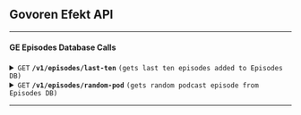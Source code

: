 ## Govoren Efekt API


------------------------------------------------------------------------------------------

#### GE Episodes Database Calls

<details>
 <summary><code>GET</code> <code><b>/v1/episodes/last-ten</b></code> <code>(gets last ten episodes added to Episodes DB)</code></summary>

##### Parameters

> None

##### Responses

> | http code     | content-type                      | response                                                            |
> |---------------|-----------------------------------|---------------------------------------------------------------------|
> | `200`         | `application/json`                | JSON string                                                         |

##### Example cURL

> ```javascript
>  curl --location --request GET 'https://api.govorenefekt.bg/v1/last-ten' 
> ```

</details>

<details>
 <summary><code>GET</code> <code><b>/v1/episodes/random-pod</b></code> <code>(gets random podcast episode from Episodes DB)</code></summary>

##### Parameters

> None

##### Responses

> | http code     | content-type                      | response                                                            |
> |---------------|-----------------------------------|---------------------------------------------------------------------|
> | `200`         | `application/json`                | JSON string                                                         |

##### Example cURL

> ```javascript
>  curl --location --request GET 'https://api.govorenefekt.bg/v1/episodes/random-pod'
> ```

</details>

------------------------------------------------------------------------------------------
